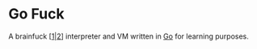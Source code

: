 # Go Fuck

A brainfuck \[[1](http://www.muppetlabs.com/~breadbox/bf/)|[2](https://en.wikipedia.org/wiki/Brainfuck)\] interpreter and VM written in [Go](https://golang.org) for learning purposes.


